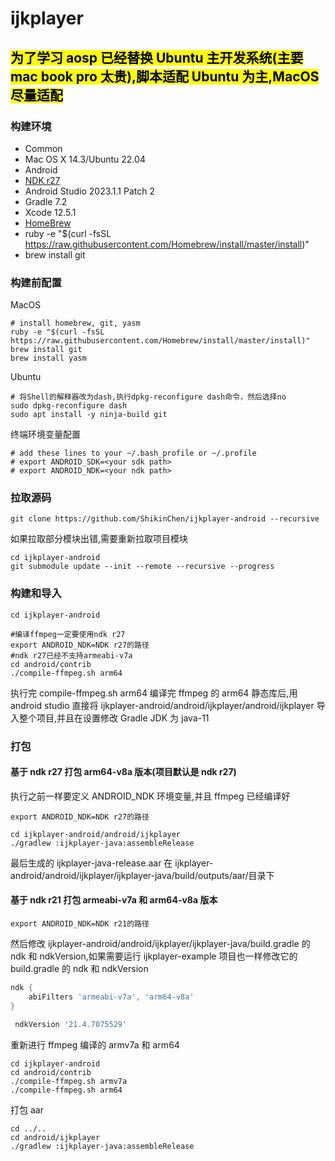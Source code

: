 # ijkplayer

## <mark>为了学习 aosp 已经替换 Ubuntu 主开发系统(主要 mac book pro 太贵),脚本适配 Ubuntu 为主,MacOS 尽量适配</mark>

### 构建环境

- Common
- Mac OS X 14.3/Ubuntu 22.04
- Android
- [NDK r27](https://github.com/android/ndk/wiki/Unsupported-Downloads)
- Android Studio 2023.1.1 Patch 2
- Gradle 7.2
- Xcode 12.5.1
- [HomeBrew](http://brew.sh)
- ruby -e "$(curl -fsSL https://raw.githubusercontent.com/Homebrew/install/master/install)"
- brew install git

### 构建前配置

MacOS

```shell
# install homebrew, git, yasm
ruby -e "$(curl -fsSL https://raw.githubusercontent.com/Homebrew/install/master/install)"
brew install git
brew install yasm
```

Ubuntu

```shell
# 将Shell的解释器改为dash,执行dpkg-reconfigure dash命令，然后选择no
sudo dpkg-reconfigure dash
sudo apt install -y ninja-build git
```

终端环境变量配置

```shell
# add these lines to your ~/.bash_profile or ~/.profile
# export ANDROID_SDK=<your sdk path>
# export ANDROID_NDK=<your ndk path>

```

### 拉取源码

```shell
git clone https://github.com/ShikinChen/ijkplayer-android --recursive
```

如果拉取部分模块出错,需要重新拉取项目模块

```shell
cd ijkplayer-android
git submodule update --init --remote --recursive --progress
```

### 构建和导入

```shell
cd ijkplayer-android

#编译ffmpeg一定要使用ndk r27
export ANDROID_NDK=NDK r27的路径
#ndk r27已经不支持armeabi-v7a
cd android/contrib
./compile-ffmpeg.sh arm64
```

执行完 compile-ffmpeg.sh arm64 编译完 ffmpeg 的 arm64 静态库后,用 android studio 直接将 ijkplayer-android/android/ijkplayer/android/ijkplayer 导入整个项目,并且在设置修改 Gradle JDK 为 java-11

### 打包

#### 基于 ndk r27 打包 arm64-v8a 版本(项目默认是 ndk r27)

执行之前一样要定义 ANDROID_NDK 环境变量,并且 ffmpeg 已经编译好

```shell
export ANDROID_NDK=NDK r27的路径
```

```shell
cd ijkplayer-android/android/ijkplayer
./gradlew :ijkplayer-java:assembleRelease
```

最后生成的 ijkplayer-java-release.aar 在 ijkplayer-android/android/ijkplayer/ijkplayer-java/build/outputs/aar/目录下

#### 基于 ndk r21 打包 armeabi-v7a 和 arm64-v8a 版本

```shell
export ANDROID_NDK=NDK r21的路径
```

然后修改 ijkplayer-android/android/ijkplayer/ijkplayer-java/build.gradle 的 ndk 和 ndkVersion,如果需要运行 ijkplayer-example 项目也一样修改它的 build.gradle 的 ndk 和 ndkVersion

```gradle
ndk {
    abiFilters 'armeabi-v7a', 'arm64-v8a'
}
```

```gradle
 ndkVersion '21.4.7075529'
```

重新进行 ffmpeg 编译的 armv7a 和 arm64

```shell
cd ijkplayer-android
cd android/contrib
./compile-ffmpeg.sh armv7a
./compile-ffmpeg.sh arm64
```

打包 aar

```shell
cd ../..
cd android/ijkplayer
./gradlew :ijkplayer-java:assembleRelease
```
